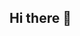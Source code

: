 ## Hi there 👋

<!--
**n-oco/n-oco** is a ✨ _special_ ✨ repository because its `README.md` (this file) appears on your GitHub profile.

Here are some ideas to get you started:

- 🔭 I’m currently working on ...
- 🌱 I’m currently learning this site and HTML, CSS, JS, Python, C++
- 👯 I’m looking to collaborate on ...
- 🤔 I’m looking for help with ...
- 💬 Ask me about ...
- 📫 How to reach me: njocampo@outlook.com / noeljocampo@gmail.com
- 😄 Pronouns: he/him
- ⚡ Fun fact: ...
-->
